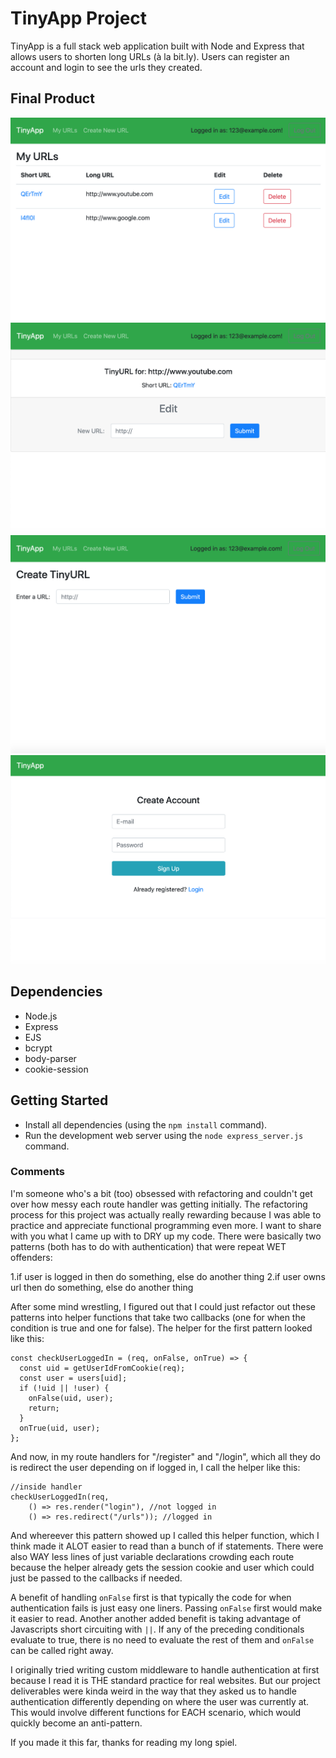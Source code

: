 # TinyApp Project

TinyApp is a full stack web application built with Node and Express that allows users to shorten long URLs (à la bit.ly). Users can register an account and login to see the urls they created.

## Final Product

!["/urls page displaying user's created urls"](https://github.com/clarchiu/tinyapp/blob/master/docs/urls-page.png?raw=true)
!["/urls/:id page for editing url"](https://github.com/clarchiu/tinyapp/blob/master/docs/urls-edit.png?raw=true)
!["/urls/new for creating new url"](https://github.com/clarchiu/tinyapp/blob/master/docs/urls-new.png?raw=true)
!["/register page for creating an account"](https://github.com/clarchiu/tinyapp/blob/master/docs/register-page.png?raw=true)

## Dependencies

- Node.js
- Express
- EJS
- bcrypt
- body-parser
- cookie-session

## Getting Started

- Install all dependencies (using the `npm install` command).
- Run the development web server using the `node express_server.js` command.

### Comments

I'm someone who's a bit (too) obsessed with refactoring and couldn't get over how messy each route handler was getting initially. The refactoring process for this project was actually really rewarding because I was able to practice and appreciate functional programming even more. I want to share with you what I came up with to DRY up my code. There were basically two patterns (both has to do with authentication) that were repeat WET offenders:

1.if user is logged in then do something, else do another thing
2.if user owns url then do something, else do another thing

After some mind wrestling, I figured out that I could just refactor out these patterns into helper functions that take two callbacks (one for when the condition is true and one for false). The helper for the first pattern looked like this:

```
const checkUserLoggedIn = (req, onFalse, onTrue) => {
  const uid = getUserIdFromCookie(req);
  const user = users[uid];
  if (!uid || !user) {
    onFalse(uid, user);
    return;
  }
  onTrue(uid, user);
};
```
And now, in my route handlers for "/register" and "/login", which all they do is redirect the user depending on if logged in, I call the helper like this:

```
//inside handler
checkUserLoggedIn(req,
    () => res.render("login"), //not logged in
    () => res.redirect("/urls")); //logged in
```
And whereever this pattern showed up I called this helper function, which I think made it ALOT easier to read than a bunch of if statements. There were also WAY less lines of just variable declarations crowding each route because the helper already gets the session cookie and user which could just be passed to the callbacks if needed.

A benefit of handling `onFalse` first is that typically the code for when authentication fails is just easy one liners. Passing `onFalse` first would make it easier to read. Another another added benefit is taking advantage of Javascripts short circuiting with `||`. If any of the preceding conditionals evaluate to true, there is no need to evaluate the rest of them and `onFalse` can be called right away.

I originally tried writing custom middleware to handle authentication at first because I read it is THE standard practice for real websites. But our project deliverables were kinda weird in the way that they asked us to handle authentication differently depending on where the user was currently at. This would involve different functions for EACH scenario, which would quickly become an anti-pattern. 

If you made it this far, thanks for reading my long spiel.
